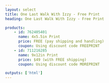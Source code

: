 ```yaml
---
layout: select
title: One Last Walk With Izzy - Free Print
heading: One Last Walk With Izzy - Free Print

products:
    - id: 762405401
      name: 4x5.5in Print
      price: FREE (pay shipping and handling)
      coupon: Using discount code FREEPRINT
    - id: 711216285
      name: 9x12in Print
      price: $49 (with FREE shipping)
      coupon: Using discount code MOREPRINT

outputs: ['html']
---
```

